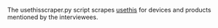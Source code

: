 
The usethisscraper.py script scrapes [usethis](http://usesthis.com/ "Personal Interviews") for 
devices and products mentioned  by the interviewees.

